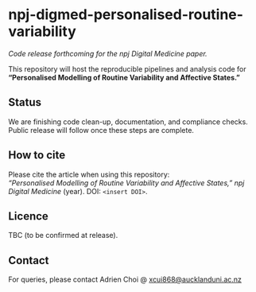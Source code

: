 # npj-digmed-personalised-routine-variability
*Code release forthcoming for the* _npj Digital Medicine_ *paper.*

This repository will host the reproducible pipelines and analysis code for **“Personalised Modelling of Routine Variability and Affective States.”**

## Status
We are finishing code clean-up, documentation, and compliance checks. Public release will follow once these steps are complete.

## How to cite
Please cite the article when using this repository:  
*“Personalised Modelling of Routine Variability and Affective States,”* _npj Digital Medicine_ (year). DOI: `<insert DOI>`.

## Licence
TBC (to be confirmed at release).

## Contact
For queries, please contact Adrien Choi @ xcui868@aucklanduni.ac.nz
